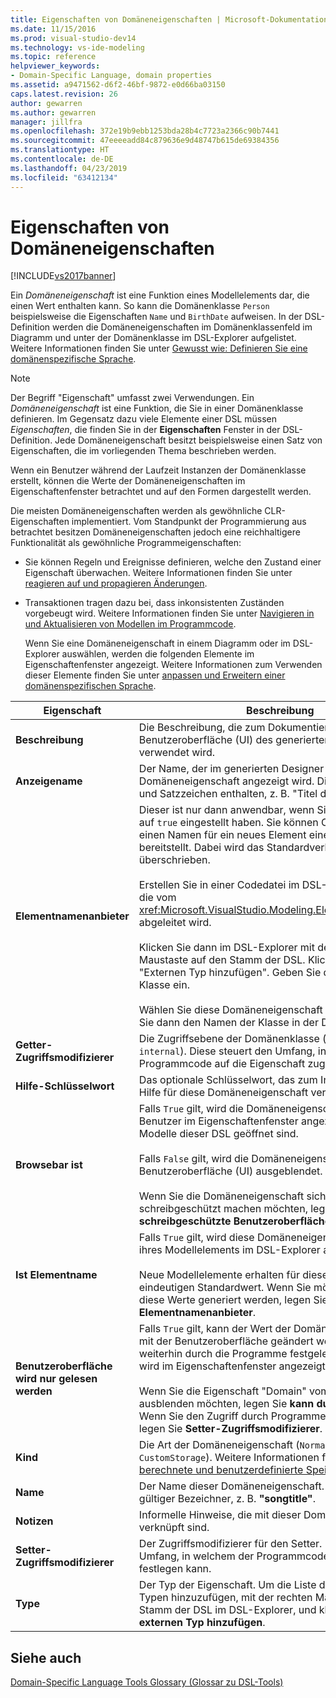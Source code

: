 ```yaml
---
title: Eigenschaften von Domäneneigenschaften | Microsoft-Dokumentation
ms.date: 11/15/2016
ms.prod: visual-studio-dev14
ms.technology: vs-ide-modeling
ms.topic: reference
helpviewer_keywords:
- Domain-Specific Language, domain properties
ms.assetid: a9471562-d6f2-46bf-9872-e0d66ba03150
caps.latest.revision: 26
author: gewarren
ms.author: gewarren
manager: jillfra
ms.openlocfilehash: 372e19b9ebb1253bda28b4c7723a2366c90b7441
ms.sourcegitcommit: 47eeeeadd84c879636e9d48747b615de69384356
ms.translationtype: HT
ms.contentlocale: de-DE
ms.lasthandoff: 04/23/2019
ms.locfileid: "63412134"
---
```

# <a name="properties-of-domain-properties"></a>Eigenschaften von Domäneneigenschaften
[!INCLUDE[vs2017banner](../includes/vs2017banner.md)]

Ein *Domäneneigenschaft* ist eine Funktion eines Modellelements dar, die einen Wert enthalten kann. So kann die Domänenklasse `Person` beispielsweise die Eigenschaften `Name` und `BirthDate` aufweisen. In der DSL-Definition werden die Domäneneigenschaften im Domänenklassenfeld im Diagramm und unter der Domänenklasse im DSL-Explorer aufgelistet. Weitere Informationen finden Sie unter [Gewusst wie: Definieren Sie eine domänenspezifische Sprache](../modeling/how-to-define-a-domain-specific-language.md).  
  
> [!NOTE]
> Der Begriff "Eigenschaft" umfasst zwei Verwendungen. Ein *Domäneneigenschaft* ist eine Funktion, die Sie in einer Domänenklasse definieren. Im Gegensatz dazu viele Elemente einer DSL müssen *Eigenschaften*, die finden Sie in der **Eigenschaften** Fenster in der DSL-Definition. Jede Domäneneigenschaft besitzt beispielsweise einen Satz von Eigenschaften, die im vorliegenden Thema beschrieben werden.  
  
 Wenn ein Benutzer während der Laufzeit Instanzen der Domänenklasse erstellt, können die Werte der Domäneneigenschaften im Eigenschaftenfenster betrachtet und auf den Formen dargestellt werden.  
  
 Die meisten Domäneneigenschaften werden als gewöhnliche CLR-Eigenschaften implementiert. Vom Standpunkt der Programmierung aus betrachtet besitzen Domäneneigenschaften jedoch eine reichhaltigere Funktionalität als gewöhnliche Programmeigenschaften:  
  
- Sie können Regeln und Ereignisse definieren, welche den Zustand einer Eigenschaft überwachen. Weitere Informationen finden Sie unter [reagieren auf und propagieren Änderungen](../modeling/responding-to-and-propagating-changes.md).  
  
- Transaktionen tragen dazu bei, dass inkonsistenten Zuständen vorgebeugt wird. Weitere Informationen finden Sie unter [Navigieren in und Aktualisieren von Modellen im Programmcode](../modeling/navigating-and-updating-a-model-in-program-code.md).  
  
  Wenn Sie eine Domäneneigenschaft in einem Diagramm oder im DSL-Explorer auswählen, werden die folgenden Elemente im Eigenschaftenfenster angezeigt. Weitere Informationen zum Verwenden dieser Elemente finden Sie unter [anpassen und Erweitern einer domänenspezifischen Sprache](../modeling/customizing-and-extending-a-domain-specific-language.md).  
  
|Eigenschaft|Beschreibung|Standardwert|  
|--------------|-----------------|-------------------|  
|**Beschreibung**|Die Beschreibung, die zum Dokumentieren der Benutzeroberfläche (UI) des generierten Designers verwendet wird.|\<none>|  
|**Anzeigename**|Der Name, der im generierten Designer für diese Domäneneigenschaft angezeigt wird. Dieser kann Leer- und Satzzeichen enthalten, z. B. "Titel des Songs".|\<none>|  
|**Elementnamenanbieter**|Dieser ist nur dann anwendbar, wenn Sie `Is Element Name` auf `true` eingestellt haben. Sie können Code schreiben, der einen Namen für ein neues Element einer Domänenklasse bereitstellt. Dabei wird das Standardverhalten überschrieben.<br /><br /> Erstellen Sie in einer Codedatei im DSL-Projekt eine Klasse, die vom <xref:Microsoft.VisualStudio.Modeling.ElementNameProvider> abgeleitet wird.<br /><br /> Klicken Sie dann im DSL-Explorer mit der rechten Maustaste auf den Stamm der DSL. Klicken Sie danach auf "Externen Typ hinzufügen". Geben Sie den Namen der Klasse ein.<br /><br /> Wählen Sie diese Domäneneigenschaft erneut aus. Wählen Sie dann den Namen der Klasse in der Dropdownliste aus.|\<none>|  
|**Getter-Zugriffsmodifizierer**|Die Zugriffsebene der Domänenklasse (`public` oder `internal`). Diese steuert den Umfang, in welchem der Programmcode auf die Eigenschaft zugreifen kann.|`public`|  
|**Hilfe-Schlüsselwort**|Das optionale Schlüsselwort, das zum Indizieren der F1-Hilfe für diese Domäneneigenschaft verwendet wird.|\<none>|  
|**Browsebar ist**|Falls `True` gilt, wird die Domäneneigenschaft für den Benutzer im Eigenschaftenfenster angezeigt, sofern Modelle dieser DSL geöffnet sind.<br /><br /> Falls `False` gilt, wird die Domäneneigenschaft auf der Benutzeroberfläche (UI) ausgeblendet.<br /><br /> Wenn Sie die Domäneneigenschaft sichtbar, sind jedoch schreibgeschützt machen möchten, legen Sie **ist schreibgeschützte Benutzeroberfläche**.|`True`|  
|**Ist Elementname**|Falls `True` gilt, wird diese Domäneneigenschaft als Name ihres Modellelements im DSL-Explorer angezeigt.<br /><br /> Neue Modellelemente erhalten für diese Eigenschaft einen eindeutigen Standardwert. Wenn Sie möchten steuern, wie diese Werte generiert werden, legen Sie **Elementnamenanbieter**.|`False`|  
|**Benutzeroberfläche wird nur gelesen werden**|Falls `True` gilt, kann der Wert der Domäneneigenschaft nicht mit der Benutzeroberfläche geändert werden. Er kann weiterhin durch die Programme festgelegt werden, und er wird im Eigenschaftenfenster angezeigt.<br /><br /> Wenn Sie die Eigenschaft "Domain" vom Benutzer ausblenden möchten, legen Sie **kann durchsucht werden**. Wenn Sie den Zugriff durch Programme steuern möchten, legen Sie **Setter-Zugriffsmodifizierer**.|`False`|  
|**Kind**|Die Art der Domäneneigenschaft (`Normal`, `Calculated` oder `CustomStorage`). Weitere Informationen finden Sie unter [berechnete und benutzerdefinierte Speichereigenschaften](../modeling/calculated-and-custom-storage-properties.md).|`Normal`|  
|**Name**|Der Name dieser Domäneneigenschaft. Es muss ein gültiger Bezeichner, z. B. **"songtitle"**.|\<none>|  
|**Notizen**|Informelle Hinweise, die mit dieser Domäneneigenschaft verknüpft sind.|\<none>|  
|**Setter-Zugriffsmodifizierer**|Der Zugriffsmodifizierer für den Setter. Dieser steuert den Umfang, in welchem der Programmcode die Eigenschaft festlegen kann.|`public`|  
|**Type**|Der Typ der Eigenschaft. Um die Liste der verfügbaren Typen hinzuzufügen, mit der rechten Maustaste in des Stamm der DSL im DSL-Explorer, und klicken Sie auf **externen Typ hinzufügen**.|`String`|  
  
## <a name="see-also"></a>Siehe auch  
 [Domain-Specific Language Tools Glossary (Glossar zu DSL-Tools)](http://msdn.microsoft.com/ca5e84cb-a315-465c-be24-76aa3df276aa)
